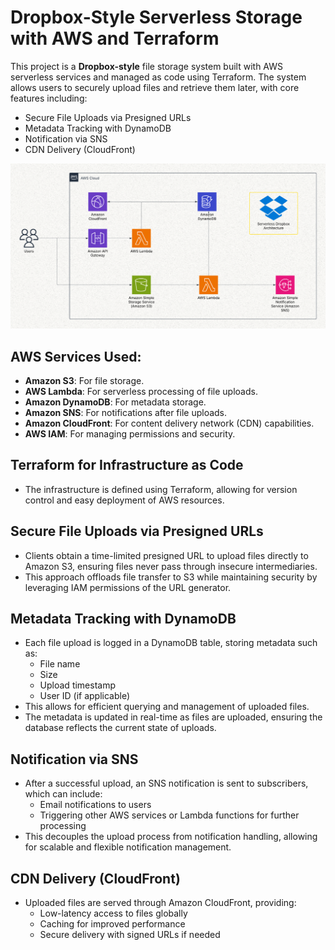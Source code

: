 # Dropbox-Style Serverless Storage with AWS and Terraform

This project is a **Dropbox-style** file storage system built with AWS serverless services and managed as code using Terraform.
The system allows users to securely upload files and retrieve them later, with core features including:
- Secure File Uploads via Presigned URLs
- Metadata Tracking with DynamoDB
- Notification via SNS
- CDN Delivery (CloudFront)

<img src= "./assets/serverless-dropbox-architecture.png">


## AWS Services Used:
- **Amazon S3**: For file storage.
- **AWS Lambda**: For serverless processing of file uploads.
- **Amazon DynamoDB**: For metadata storage.
- **Amazon SNS**: For notifications after file uploads.
- **Amazon CloudFront**: For content delivery network (CDN) capabilities.
- **AWS IAM**: For managing permissions and security.

## Terraform for Infrastructure as Code
- The infrastructure is defined using Terraform, allowing for version control and easy deployment of AWS resources.


## Secure File Uploads via Presigned URLs
- Clients obtain a time-limited presigned URL to upload files directly to Amazon S3, ensuring files never pass through insecure intermediaries. 
- This approach offloads file transfer to S3 while maintaining security by leveraging IAM permissions of the URL generator. 


## Metadata Tracking with DynamoDB
- Each file upload is logged in a DynamoDB table, storing metadata such as:
  - File name
  - Size
  - Upload timestamp
  - User ID (if applicable)
- This allows for efficient querying and management of uploaded files.
- The metadata is updated in real-time as files are uploaded, ensuring the database reflects the current state of uploads.

## Notification via SNS
- After a successful upload, an SNS notification is sent to subscribers, which can include:
  - Email notifications to users
  - Triggering other AWS services or Lambda functions for further processing
- This decouples the upload process from notification handling, allowing for scalable and flexible notification management.

## CDN Delivery (CloudFront)
- Uploaded files are served through Amazon CloudFront, providing:
  - Low-latency access to files globally
  - Caching for improved performance
  - Secure delivery with signed URLs if needed  
